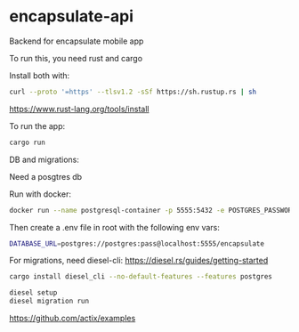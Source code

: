 # encapsulate-api
Backend for encapsulate mobile app

To run this, you need rust and cargo

Install both with:

```sh
curl --proto '=https' --tlsv1.2 -sSf https://sh.rustup.rs | sh
```
https://www.rust-lang.org/tools/install


To run the app:

```sh
cargo run
```


DB and migrations:

Need a posgtres db

Run with docker:

```sh
docker run --name postgresql-container -p 5555:5432 -e POSTGRES_PASSWORD=pass -d postgres
```
Then create a .env file in root with the following env vars:

```sh
DATABASE_URL=postgres://postgres:pass@localhost:5555/encapsulate
```

For migrations, need diesel-cli:
https://diesel.rs/guides/getting-started
```sh
cargo install diesel_cli --no-default-features --features postgres

diesel setup
diesel migration run
````



https://github.com/actix/examples